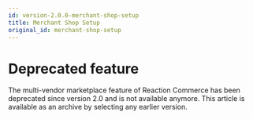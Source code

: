 ```yaml
---
id: version-2.0.0-merchant-shop-setup
title: Merchant Shop Setup
original_id: merchant-shop-setup
---
```

    
# Deprecated feature

The multi-vendor marketplace feature of Reaction Commerce has been deprecated since version 2.0 and is not available anymore. This article is available as an archive by selecting any earlier version.

